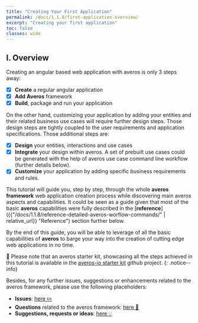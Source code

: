 ```yaml
---
title: "Creating Your First Application"
permalink: /docs/1.1.8/first-application-overview/
excerpt: "Creating your first application"
toc: false
classes: wide
---
```



## **I. Overview**
Creating an angular based web application with averos is only 3 steps away:

- [x] **Create** a regular angular application
- [x] **Add** **Averos** framework
- [x] **Build**, package and run your application

On the other hand, customizing your application by adding your entities and their related business use cases will require further design steps. Those design steps are tightly coupled to the user requirements and application specifications. Those additional steps are:
- [x] **Design** your entities, interactions and use cases
- [x] **Integrate** your design within averos. A set of prebuilt use cases could be generated with the help of averos use case command line workflow (further details below).
- [x] **Customize** your application by adding specific business requirements and rules. 

This tutorial will guide you, step by step, through the whole **averos framework** web application creation process while discovering main averos aspects and capabilities.
It could be seen as a guide given that most of the basic **averos** capabilities were fully described in the  [**reference**]({{"/docs/1.1.8/reference-detailed-averos-worflow-commands/" | relative_url}} "Reference") section further below.

By the end of this guide, you will be able to leverage of all the basic capabilities of **averos** to barge your way into the creation of cutting edge web applications in no time.  

🚩 Please note that an averos starter kit, showcasing all the steps achieved in this tutorial is available in the [averos-io starter kit](https://github.com/averos-io/averos-io-starter "averos-io starter kit") github project. 
{: .notice--info}

Besides, for any further issues, suggestions or enhancements related to the averos framework, please use the following placeholders:
- **Issues**: [here ✏️](https://github.com/averos-io/averos-io-starter/issues "averos-io-starter github issues placeholder")  
- **Questions** related to the averos framework: [here 🙋](https://github.com/averos-io/averos-io-starter/discussions/5 "Questions")
- **Suggestions, requests or ideas**: [here 💡](https://github.com/averos-io/averos-io-starter/discussions/7 "Suggestions, Requests, New Ideas")
